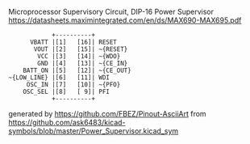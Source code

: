Microprocessor Supervisory Circuit, DIP-16
Power Supervisor
https://datasheets.maximintegrated.com/en/ds/MAX690-MAX695.pdf


	            +----------+
	      VBATT |[1]   [16]| RESET
	       VOUT |[2]   [15]| ~{RESET}
	        VCC |[3]   [14]| ~{WDO}
	        GND |[4]   [13]| ~{CE_IN}
	    BATT_ON |[5]   [12]| ~{CE_OUT}
	~{LOW_LINE} |[6]   [11]| WDI
	     OSC_IN |[7]   [10]| ~{PFO}
	    OSC_SEL |[8]   [ 9]| PFI
	            +----------+


generated by https://github.com/FBEZ/Pinout-AsciiArt from https://github.com/ask6483/kicad-symbols/blob/master/Power_Supervisor.kicad_sym